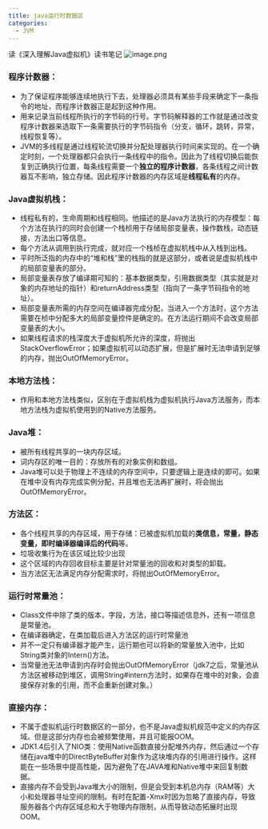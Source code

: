 ```yaml
---
title: java运行时数据区
categories:
  - JVM
---
```


读《深入理解Java虚拟机》读书笔记
![image.png](https://upload-images.jianshu.io/upload_images/7177220-356870d534d67272.png?imageMogr2/auto-orient/strip%7CimageView2/2/w/1240)

### 程序计数器：
* 为了保证程序能够连续地执行下去，处理器必须具有某些手段来确定下一条指令的地址，而程序计数器正是起到这种作用。
* 用来记录当前线程所执行的字节码的行号。字节码解释器的工作就是通过改变程序计数器来选取下一条需要执行的字节码指令（分支，循环，跳转，异常，线程恢复等）。
* JVM的多线程是通过线程轮流切换并分配处理器执行时间来实现的。在一个确定时刻，一个处理器都只会执行一条线程中的指令。因此为了线程切换后能恢复到正确执行位置，每条线程需要一个**独立的程序计数器**，各条线程之间计数器互不影响，独立存储。因此程序计数器的内存区域是**线程私有**的内存。

### Java虚拟机栈：
* 线程私有的，生命周期和线程相同。他描述的是Java方法执行的内存模型：每个方法在执行的同时会创建一个栈桢用于存储局部变量表，操作数栈，动态链接，方法出口等信息。
* 每个方法从调用到执行完成，就对应一个栈桢在虚拟机栈中从入栈到出栈。
* 平时所泛指的内存中的“堆和栈”里的栈指的就是这部分，或者说是虚拟机栈中的局部变量表的部分。
* 局部变量表存放了编译期可知的：基本数据类型，引用数据类型（其实就是对象的内存地址的指针）和returnAddress类型（指向了一条字节码指令的地址）。
* 局部变量表所需的内存空间在编译器完成分配，当进入一个方法时，这个方法需要在桢中分配多大的局部变量控件是确定的。在方法运行期间不会改变局部变量表的大小。
* 如果线程请求的栈深度大于虚拟机所允许的深度，将抛出StackOverflowError；如果虚拟机可以动态扩展，但是扩展时无法申请到足够的内存，抛出OutOfMemoryError。

### 本地方法栈：
* 作用和本地方法栈类似，区别在于虚拟机栈为虚拟机执行Java方法服务，而本地方法栈为虚拟机使用到的Native方法服务。

### Java堆：
* 被所有线程共享的一块内存区域。
* 词内存区的唯一目的：存放所有的对象实例和数组。
* Java堆可以处于物理上不连续的内存空间中，只要逻辑上是连续的即可。如果在堆中没有内存完成实例分配，并且堆也无法再扩展时，将会抛出OutOfMemoryError。

### 方法区：
* 各个线程共享的内存区域，用于存储：已被虚拟机加载的**类信息，常量，静态变量，即时编译器编译后的代码**等。
* 垃圾收集行为在该区域比较少出现
* 这个区域的内存回收目标主要是针对常量池的回收和对类型的卸载。
* 当方法区无法满足内存分配需求时，将抛出OutOfMemoryError。

### 运行时常量池：
* Class文件中除了类的版本，字段，方法，接口等描述信息外，还有一项信息是常量池。
* 在编译器确定，在类加载后进入方法区的运行时常量池
* 并不一定只有编译器才能产生，运行期也可以将新的常量放入池中，比如String类对象的Intern()方法。
* 当常量池无法申请到内存时会抛出OutOfMemoryError（jdk7之后，常量池从方法区被移动到堆区，调用String#intern方法时，如果存在堆中的对象，会直接保存对象的引用，而不会重新创建对象。）

### 直接内存：
* 不属于虚拟机运行时数据区的一部分，也不是Java虚拟机规范中定义的内存区域。但是这部分内存也会被频繁使用，并且可能报OOM。
* JDK1.4后引入了NIO类：使用Native函数直接分配堆外内存，然后通过一个存储在java堆中的DirectByteBuffer对象作为这块堆内存的引用进行操作。这样能在一些场景中提高性能，因为避免了在JAVA堆和Native堆中来回复制数据。
* 直接内存不会受到Java堆大小的限制，但是会受到本机总内存（RAM等）大小和处理器寻址空间的限制。有时在配置-Xmx时因为忽略了直接内存，导致服务器各个内存区域总和大于物理内存限制，从而导致动态拓展时出现OOM。

                                                                                                                                                                                                                                                                                                                                                                                                                                                                                                                                                                                                                                                                                                                                                                                                                                                                                                                                                                                                                                                                                                                                                                                                                                                                                                                                                                                                                                                                                                                                                                                                                                                                                                                                                                                                                                                                                                                                                                                                                                                                                                                                                                                                                                                                                                                                                                                                                                                                                                                                                                                                                                                                                                                                                                                                                                                                                                                                                                                                                                                                                                                                                                                                                                                                                                                                                                                                                                                                                                                                                                                                                                                                                                                                                                                                                                                                                                                                                                                                                                                                                                                                                                                                                                                                                                                                                                                                                                                                                                                                                                                                                                                                                                                                                                                                                                                                                                                                                                                                                                                                                                                                                                                                                                                                                                                                                                                                                                                                                                                                                                                                                                                                                                                                                                                                                                                                                                                                                                                                                        